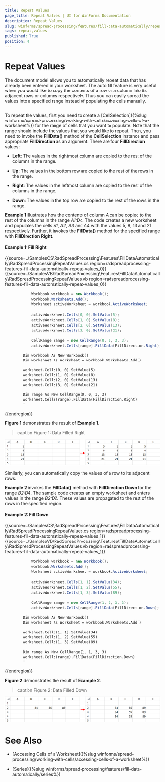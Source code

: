 ```yaml
---
title: Repeat Values
page_title: Repeat Values | UI for WinForms Documentation
description: Repeat Values
slug: winforms/spread-processing/features/fill-data-automatically/repeat-values
tags: repeat,values
published: True
position: 0
---
```


# Repeat Values

The document model allows you to automatically repeat data that has already been entered in your worksheet. The auto fill feature is very useful when you would like to copy the contents of a row or a column into its adjacent rows or columns respectively. Thus you can easily spread the values into a specified range instead of populating the cells manually.

## 

To repeat the values, first you need to create a [CellSelection]({%slug winforms/spread-processing/working-with-cells/accessing-cells-of-a-worksheet%}) for the range of cells that you want to populate. Note that the range should include the values that you would like to repeat. Then, you need to invoke the __FillData()__ method of the __CellSelection__ instance and pass appropriate __FillDirection__ as an argument. There are four __FillDirection__ values:
        

* __Left__: The values in the rightmost column are copied to the rest of the columns in the range.
            

* __Up__: The values in the bottom row are copied to the rest of the rows in the range.
            

* __Right__: The values in the leftmost column are copied to the rest of the columns in the range.
            

* __Down__: The values in the top row are copied to the rest of the rows in the range.
            

__Example 1__ illustrates how the contents of column *A* can be copied to the rest of the columns in the range *A1:D4*. The code creates a new worksheet and populates the cells *A1*, *A2*, *A3* and *A4* with the values 5, 8, 13 and 21 respectively. Further, it invokes the __FillData()__ method for the specified range with __FillDirection Right__.
        
#### Example 1: Fill Right

{{source=..\SamplesCS\RadSpreadProcessing\Features\FillDataAutomatically\RadSpreadProcessingRepeatValues.cs region=radspreadprocessing-features-fill-data-automatically-repeat-values_0}} 
{{source=..\SamplesVB\RadSpreadProcessing\Features\FillDataAutomatically\RadSpreadProcessingRepeatValues.vb region=radspreadprocessing-features-fill-data-automatically-repeat-values_0}} 

````C#
            Workbook workbook = new Workbook();
            workbook.Worksheets.Add();
            Worksheet activeWorksheet = workbook.ActiveWorksheet;

            activeWorksheet.Cells[0, 0].SetValue(5);
            activeWorksheet.Cells[1, 0].SetValue(8);
            activeWorksheet.Cells[2, 0].SetValue(13);
            activeWorksheet.Cells[3, 0].SetValue(21);

            CellRange range = new CellRange(0, 0, 3, 3);
            activeWorksheet.Cells[range].FillData(FillDirection.Right);
````
````VB.NET
        Dim workbook As New Workbook()
        Dim worksheet As Worksheet = workbook.Worksheets.Add()

        worksheet.Cells(0, 0).SetValue(5)
        worksheet.Cells(1, 0).SetValue(8)
        worksheet.Cells(2, 0).SetValue(13)
        worksheet.Cells(3, 0).SetValue(21)

        Dim range As New CellRange(0, 0, 3, 3)
        worksheet.Cells(range).FillData(FillDirection.Right)
        '
````

{{endregion}} 

__Figure 1__ demonstrates the result of __Example 1__.
        
>caption Figure 1: Data Filled Right

![spreadprocessing-features-fill-data-automatically-repeat-values 001](images/spreadprocessing-features-fill-data-automatically-repeat-values001.png)

Similarly, you can automatically copy the values of a row to its adjacent rows.
        

__Example 2__ invokes the __FillData()__ method with __FillDirection Down__ for the range *B2:D4*. The sample code creates an empty worksheet and enters values in the range *B2:D2*. These values are propagated to the rest of the rows in the specified region.

#### Example 2: Fill Down

{{source=..\SamplesCS\RadSpreadProcessing\Features\FillDataAutomatically\RadSpreadProcessingRepeatValues.cs region=radspreadprocessing-features-fill-data-automatically-repeat-values_1}} 
{{source=..\SamplesVB\RadSpreadProcessing\Features\FillDataAutomatically\RadSpreadProcessingRepeatValues.vb region=radspreadprocessing-features-fill-data-automatically-repeat-values_1}} 

````C#
            Workbook workbook = new Workbook();
            workbook.Worksheets.Add();
            Worksheet activeWorksheet = workbook.ActiveWorksheet;

            activeWorksheet.Cells[1, 1].SetValue(34);
            activeWorksheet.Cells[1, 2].SetValue(55);
            activeWorksheet.Cells[1, 3].SetValue(89);

            CellRange range = new CellRange(1, 1, 3, 3);
            activeWorksheet.Cells[range].FillData(FillDirection.Down);
````
````VB.NET
        Dim workbook As New Workbook()
        Dim worksheet As Worksheet = workbook.Worksheets.Add()

        worksheet.Cells(1, 1).SetValue(34)
        worksheet.Cells(1, 2).SetValue(55)
        worksheet.Cells(1, 3).SetValue(89)

        Dim range As New CellRange(1, 1, 3, 3)
        worksheet.Cells(range).FillData(FillDirection.Down)
        '
````

{{endregion}} 

__Figure 2__ demonstrates the result of __Example 2__.
        
>caption Figure 2: Data Filled Down

![spreadprocessing-features-fill-data-automatically-repeat-values 002](images/spreadprocessing-features-fill-data-automatically-repeat-values002.png)

# See Also

 * [Accessing Cells of a Worksheet]({%slug winforms/spread-processing/working-with-cells/accessing-cells-of-a-worksheet%})

 * [Series]({%slug winforms/spread-processing/features/fill-data-automatically/series%})
